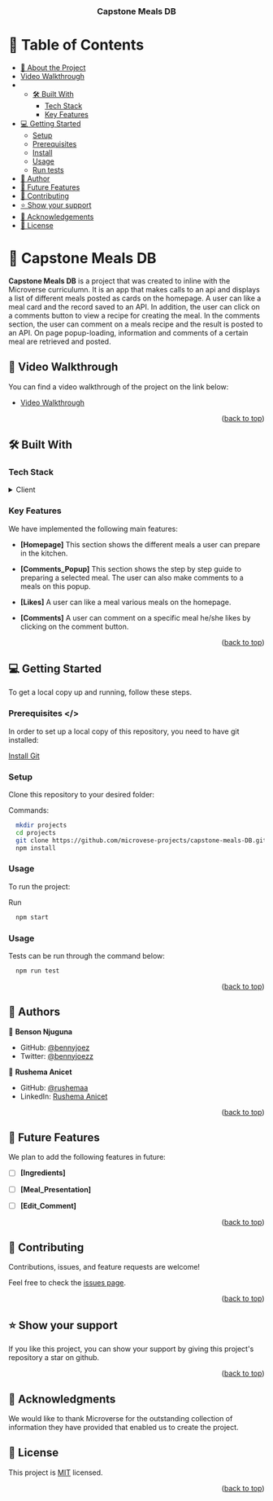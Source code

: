 <a name="readme-top"></a>

<div align="center">

  <h3><b>Capstone Meals DB</b></h3>

</div>

<!-- TABLE OF CONTENTS -->

# 📗 Table of Contents

- [📖 About the Project](#about-project)
- [ Video Walkthrough](#video)
- - [🛠 Built With](#built-with)
    - [Tech Stack](#tech-stack)
    - [Key Features](#key-features)
- [💻 Getting Started](#getting-started)
  - [Setup](#setup)
  - [Prerequisites](#prerequisites)
  - [Install](#install)
  - [Usage](#usage)
  - [Run tests](#run-tests)
- [👥 Author](#author)
- [🔭 Future Features](#future-features)
- [🤝 Contributing](#contributing)
- [⭐️ Show your support](#support)
- [🙏 Acknowledgements](#acknowledgements)
- [📝 License](#license)

<!-- PROJECT DESCRIPTION -->

# 📖 Capstone Meals DB <a name="about-project"></a>

**Capstone Meals DB** is a project that was created to inline with the Microverse curriculumn. It is an app that makes calls to an api and displays a list of different meals posted as cards on the homepage. A user can like a meal card and the record saved to an API. In addition, the user can click on a comments button to view a recipe for creating the meal. In the comments section, the user can comment on a meals recipe and the result is posted to an API. On page popup-loading, information and comments of a certain meal are retrieved and posted. 

<!-- LIVE DEMO -->

## 🚀 Video Walkthrough <a name="video"></a>
You can find a video walkthrough of the project on the link below: 

- [Video Walkthrough](https://drive.google.com/file/d/1nrejmqsR84QI5tGWbIczxHK-PBzwQmfL/view?usp=sharing)

<p align="right">(<a href="#readme-top">back to top</a>)</p>


## 🛠 Built With <a name="built-with"></a>

### Tech Stack <a name="tech-stack"></a>


<details>
  <summary>Client</summary>
  <ul>
    <li><a href="https://reactjs.org/">HTML and CSS</a></li>
    <li><a href="https://reactjs.org/">JavaScript</a></li>
    <li><a href="https://reactjs.org/">Webpack and API</a></li>
  </ul>
</details>

<!-- Key Features -->

### Key Features <a name="key-features"></a>
We have implemented the following main features: 
- **[Homepage]** 
This section shows the different meals a user can prepare in the kitchen.

- **[Comments_Popup]** 
This section shows the step by step guide to preparing a selected meal. The user can also make comments to a meals on this popup.

- **[Likes]** 
A user can like a meal various meals on the homepage. 

- **[Comments]** 
A user can comment on a specific meal he/she likes by clicking on the comment button. 


<p align="right">(<a href="#readme-top">back to top</a>)</p>

<!-- GETTING STARTED -->

## 💻 Getting Started <a name="getting-started"></a>

To get a local copy up and running, follow these steps.

### Prerequisites <a name="prerequisites" ></>

In order to set up a local copy of this repository, you need to have git installed: 

[Install Git](https://git-scm.com/book/en/v2/Getting-Started-Installing-Git) <a name="install"></a>

### Setup <a name="setup"></a>

Clone this repository to your desired folder:


Commands:

```sh
  mkdir projects
  cd projects
  git clone https://github.com/microvese-projects/capstone-meals-DB.git
  npm install
```


### Usage <a name="usage"></a>

To run the project:

  Run 
  ```sh
    npm start
  ```

### Usage <a name="run-tests"></a>
Tests can be run through the command below: 
```sh
  npm run test
```

<p align="right">(<a href="#readme-top">back to top</a>)</p>

<!-- AUTHORS -->

## 👥 Authors <a name="author"></a>

👤 **Benson Njuguna**

- GitHub: [@bennyjoez](https://github.com/bennyjoez)
- Twitter: [@bennyjoezz](https://twitter.com/bennyjoezz)

👤 **Rushema Anicet**

- GitHub: [@rushemaa](https://github.com/rushemaa)
- LinkedIn: [Rushema Anicet](https://www.linkedin.com/in/rushema-anicet-77494088/)


<p align="right">(<a href="#readme-top">back to top</a>)</p>

<!-- FUTURE FEATURES -->

## 🔭 Future Features <a name="future-features"></a>
We plan to add the following features in future:

- [ ] **[Ingredients]**
- [ ] **[Meal_Presentation]**
- [ ] **[Edit_Comment]**


<p align="right">(<a href="#readme-top">back to top</a>)</p>

<!-- CONTRIBUTING -->

## 🤝 Contributing <a name="contributing"></a>

Contributions, issues, and feature requests are welcome!

Feel free to check the [issues page](https://github.com/microvese-projects/capstone-meals-DB/issues).

<p align="right">(<a href="#readme-top">back to top</a>)</p>

<!-- SUPPORT -->

## ⭐️ Show your support <a name="support"></a>

If you like this project, you can show your support by giving this project's repository a star on github. 

<p align="right">(<a href="#readme-top">back to top</a>)</p>

<!-- ACKNOWLEDGEMENTS -->

## 🙏 Acknowledgments <a name="acknowledgements"></a>

We would like to thank Microverse for the outstanding collection of information they have provided that enabled us to create the project.


<!-- LICENSE -->

## 📝 License <a name="license"></a>

This project is [MIT](https://github.com/microvese-projects/capstone-meals-DB/blob/65d877794b4860333cb29bfc26591b7ee695bd70/LICENSE) licensed.

<p align="right">(<a href="#readme-top">back to top</a>)</p>